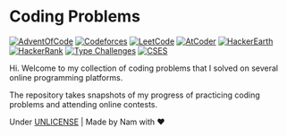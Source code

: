 # Coding Problems

[![AdventOfCode](https://img.shields.io/badge/-Advent_of_Code-FFFF66?logo=adventofcode&logoColor=FFFFFF)](https://adventofcode.com/)
[![Codeforces](https://img.shields.io/badge/-Codeforces-1F8ACB?logo=codeforces&logoColor=FFFFFF)](https://codeforces.com/)
[![LeetCode](https://img.shields.io/badge/-LeetCode-FFA116?logo=leetcode&logoColor=FFFFFF)](https://leetcode.com/)
[![AtCoder](https://img.shields.io/badge/-AtCoder-000000)](https://atcoder.jp/)
[![HackerEarth](https://img.shields.io/badge/-HackerEarth-2C3454?logo=hackerearth&logoColor=FFFFFF)](https://www.hackerearth.com/)
[![HackerRank](https://img.shields.io/badge/-HackerRank-00EA64?logo=hackerrank&logoColor=FFFFFF)](https://www.hackerrank.com/)
[![Type Challenges](https://img.shields.io/badge/-Type_Challenges-3178C6?logo=typescript&logoColor=FFFFFF)](https://github.com/type-challenges/type-challenges/)
[![CSES](https://img.shields.io/badge/-CSES-FFD996)](https://cses.fi/)

Hi. Welcome to my collection of coding problems that I solved on several online programming platforms.

The repository takes snapshots of my progress of practicing coding problems and attending online contests.

Under [UNLICENSE](https://unlicense.org) | Made by Nam with ❤️
